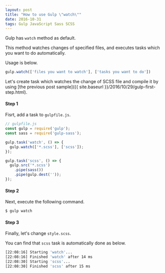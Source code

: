 ```yaml
---
layout: post
title: "How to use Gulp \"watch\""
date: 2016-10-31
tags: Gulp JavaScript Sass SCSS
---
```

Gulp has `watch` method as default.

This method watches changes of specified files,
and executes tasks which you want to do automatically.

Usage is below.

```js
gulp.watch(['files you want to watch'], ['tasks you want to do'])
```

Let's create task which watches the change of SCSS file and compile it
by using [the previous post sample]({{ site.baseurl }}/2016/10/29/gulp-first-step.html).

#### **Step 1**
Fisrt, add a task to `gulpfile.js`.

```js
// gulpfile.js
const gulp = require('gulp');
const sass = require('gulp-sass');

gulp.task('watch', () => {
  gulp.watch(['*.scss'], ['scss']);
});

gulp.task('scss', () => {
  gulp.src('*.scss')
    .pipe(sass())
    .pipe(gulp.dest(''));
});
```

#### **Step 2**
Next, execute the following command.

```sh
$ gulp watch
```

#### **Step 3**
Finally, let's change `style.scss`.

You can find that `scss` task is automatically done as below.

```sh
[22:08:16] Starting 'watch'...
[22:08:16] Finished 'watch' after 14 ms
[22:08:30] Starting 'scss'...
[22:08:30] Finished 'scss' after 15 ms
```
